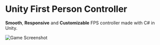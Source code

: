 # Unity First Person Controller 

__Smooth__, __Responsive__ and __Customizable__ FPS controller made with C# in Unity. 

![Game Screenshot](https://user-images.githubusercontent.com/25326579/104108607-e3821780-52a4-11eb-97df-b5c3e40f30c1.png)